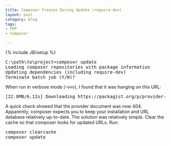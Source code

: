 ```yaml
---
title: Composer Freezes During Update (require-dev)
layout: post
category: blog
tags:
- PHP
- Composer

---
```

{% include JB/setup %}

<pre class="brush:sh">
C:\path\to\project>composer update
Loading composer repositories with package information
Updating dependencies (including require-dev)
Terminate batch job (Y/N)?
</pre>

When run in verbose mode (-vvv), I found that it was hanging on this URL:

<pre class="brush:sh">
[22.8MB/6.12s] Downloading https://packagist.org/p/provider-stale$1dd2169726dc85ef70959e8ef349c5344fef820de4995ae9ffd1789c19795f7b.json
</pre>

A quick check showed that the provider document was now 404. Apparently, composer expects you to keep your
installation and URL database relatively up-to-date. The solution was relatively simple. Clear the cache so
that composer looks for updated URLs. Run:

<pre class="brush:sh">
composer clearcache
composer update
</pre>
